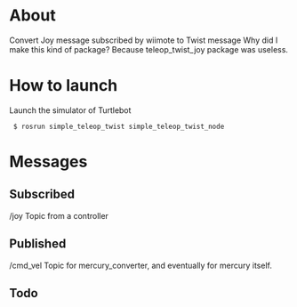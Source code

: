 # About
Convert Joy message subscribed by wiimote to Twist message
Why did I make this kind of package?
Because teleop_twist_joy package was useless.

# How to launch
Launch the simulator of Turtlebot
```
 $ rosrun simple_teleop_twist simple_teleop_twist_node
```

# Messages
## Subscribed
/joy
Topic from a controller

## Published
/cmd_vel
Topic for mercury_converter, and eventually for mercury itself.

## Todo